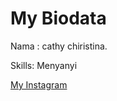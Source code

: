 <!DOCTYPE html>
<html>
<head>

</head>
<body>
<h1>My Biodata</h1>
<p>Nama : cathy chiristina.</p>
<p>Skills: Menyanyi</p>
<a href="instagram.com"/cthylvvvv>My Instagram</a>

</body>
</html>
